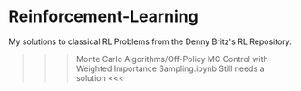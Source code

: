 # Reinforcement-Learning
My solutions to classical RL Problems from the Denny Britz's RL Repository.
>>> Monte Carlo Algorithms/Off-Policy MC Control with Weighted Importance Sampling.ipynb Still needs a solution <<<
